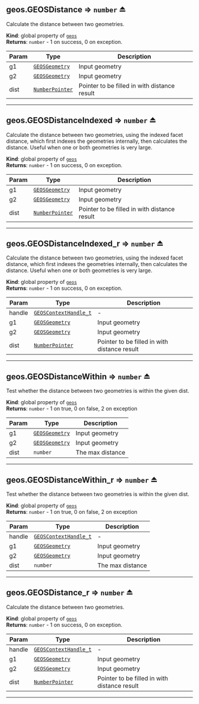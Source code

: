 <a name="exp_module_geos--geos.GEOSDistance"></a>

## geos.GEOSDistance ⇒ <code>number</code> ⏏
Calculate the distance between two geometries.

**Kind**: global property of [<code>geos</code>](/typedefs-enums/typedefs-enums.html#module_geos)  
**Returns**: <code>number</code> - 1 on success, 0 on exception.  

| Param | Type | Description |
| --- | --- | --- |
| g1 | [<code>GEOSGeometry</code>](/typedefs-enums/typedefs-enums.html#GEOSGeometry) | Input geometry |
| g2 | [<code>GEOSGeometry</code>](/typedefs-enums/typedefs-enums.html#GEOSGeometry) | Input geometry |
| dist | [<code>NumberPointer</code>](/typedefs-enums/typedefs-enums.html#NumberPointer) | Pointer to be filled in with distance result |


---
<a name="exp_module_geos--geos.GEOSDistanceIndexed"></a>

## geos.GEOSDistanceIndexed ⇒ <code>number</code> ⏏
Calculate the distance between two geometries, using the indexed facet distance, which first indexes the geometries internally, then calculates the distance. Useful when one or both geometries is very large.

**Kind**: global property of [<code>geos</code>](/typedefs-enums/typedefs-enums.html#module_geos)  
**Returns**: <code>number</code> - 1 on success, 0 on exception.  

| Param | Type | Description |
| --- | --- | --- |
| g1 | [<code>GEOSGeometry</code>](/typedefs-enums/typedefs-enums.html#GEOSGeometry) | Input geometry |
| g2 | [<code>GEOSGeometry</code>](/typedefs-enums/typedefs-enums.html#GEOSGeometry) | Input geometry |
| dist | [<code>NumberPointer</code>](/typedefs-enums/typedefs-enums.html#NumberPointer) | Pointer to be filled in with distance result |


---
<a name="exp_module_geos--geos.GEOSDistanceIndexed_r"></a>

## geos.GEOSDistanceIndexed\_r ⇒ <code>number</code> ⏏
Calculate the distance between two geometries, using the indexed facet distance, which first indexes the geometries internally, then calculates the distance. Useful when one or both geometries is very large.

**Kind**: global property of [<code>geos</code>](/typedefs-enums/typedefs-enums.html#module_geos)  
**Returns**: <code>number</code> - 1 on success, 0 on exception.  

| Param | Type | Description |
| --- | --- | --- |
| handle | [<code>GEOSContextHandle\_t</code>](/typedefs-enums/typedefs-enums.html#GEOSContextHandle_t) | - |
| g1 | [<code>GEOSGeometry</code>](/typedefs-enums/typedefs-enums.html#GEOSGeometry) | Input geometry |
| g2 | [<code>GEOSGeometry</code>](/typedefs-enums/typedefs-enums.html#GEOSGeometry) | Input geometry |
| dist | [<code>NumberPointer</code>](/typedefs-enums/typedefs-enums.html#NumberPointer) | Pointer to be filled in with distance result |


---
<a name="exp_module_geos--geos.GEOSDistanceWithin"></a>

## geos.GEOSDistanceWithin ⇒ <code>number</code> ⏏
Test whether the distance between two geometries is within the given dist.

**Kind**: global property of [<code>geos</code>](/typedefs-enums/typedefs-enums.html#module_geos)  
**Returns**: <code>number</code> - 1 on true, 0 on false, 2 on exception  

| Param | Type | Description |
| --- | --- | --- |
| g1 | [<code>GEOSGeometry</code>](/typedefs-enums/typedefs-enums.html#GEOSGeometry) | Input geometry |
| g2 | [<code>GEOSGeometry</code>](/typedefs-enums/typedefs-enums.html#GEOSGeometry) | Input geometry |
| dist | <code>number</code> | The max distance |


---
<a name="exp_module_geos--geos.GEOSDistanceWithin_r"></a>

## geos.GEOSDistanceWithin\_r ⇒ <code>number</code> ⏏
Test whether the distance between two geometries is within the given dist.

**Kind**: global property of [<code>geos</code>](/typedefs-enums/typedefs-enums.html#module_geos)  
**Returns**: <code>number</code> - 1 on true, 0 on false, 2 on exception  

| Param | Type | Description |
| --- | --- | --- |
| handle | [<code>GEOSContextHandle\_t</code>](/typedefs-enums/typedefs-enums.html#GEOSContextHandle_t) | - |
| g1 | [<code>GEOSGeometry</code>](/typedefs-enums/typedefs-enums.html#GEOSGeometry) | Input geometry |
| g2 | [<code>GEOSGeometry</code>](/typedefs-enums/typedefs-enums.html#GEOSGeometry) | Input geometry |
| dist | <code>number</code> | The max distance |


---
<a name="exp_module_geos--geos.GEOSDistance_r"></a>

## geos.GEOSDistance\_r ⇒ <code>number</code> ⏏
Calculate the distance between two geometries.

**Kind**: global property of [<code>geos</code>](/typedefs-enums/typedefs-enums.html#module_geos)  
**Returns**: <code>number</code> - 1 on success, 0 on exception.  

| Param | Type | Description |
| --- | --- | --- |
| handle | [<code>GEOSContextHandle\_t</code>](/typedefs-enums/typedefs-enums.html#GEOSContextHandle_t) | - |
| g1 | [<code>GEOSGeometry</code>](/typedefs-enums/typedefs-enums.html#GEOSGeometry) | Input geometry |
| g2 | [<code>GEOSGeometry</code>](/typedefs-enums/typedefs-enums.html#GEOSGeometry) | Input geometry |
| dist | [<code>NumberPointer</code>](/typedefs-enums/typedefs-enums.html#NumberPointer) | Pointer to be filled in with distance result |


---

